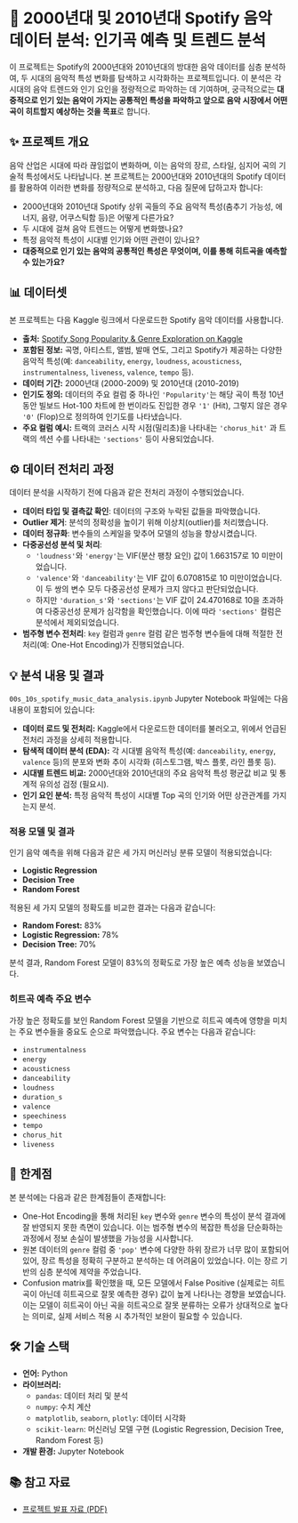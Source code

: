 # 🎵 2000년대 및 2010년대 Spotify 음악 데이터 분석: 인기곡 예측 및 트렌드 분석

이 프로젝트는 Spotify의 2000년대와 2010년대의 방대한 음악 데이터를 심층 분석하여, 두 시대의 음악적 특성 변화를 탐색하고 시각화하는 프로젝트입니다. 이 분석은 각 시대의 음악 트렌드와 인기 요인을 정량적으로 파악하는 데 기여하며, 궁극적으로는 **대중적으로 인기 있는 음악이 가지는 공통적인 특성을 파악하고 앞으로 음악 시장에서 어떤 곡이 히트할지 예상하는 것을 목표**로 합니다.

## ✨ 프로젝트 개요

음악 산업은 시대에 따라 끊임없이 변화하며, 이는 음악의 장르, 스타일, 심지어 곡의 기술적 특성에서도 나타납니다. 본 프로젝트는 2000년대와 2010년대의 Spotify 데이터를 활용하여 이러한 변화를 정량적으로 분석하고, 다음 질문에 답하고자 합니다:
* 2000년대와 2010년대 Spotify 상위 곡들의 주요 음악적 특성(춤추기 가능성, 에너지, 음량, 어쿠스틱함 등)은 어떻게 다른가요?
* 두 시대에 걸쳐 음악 트렌드는 어떻게 변화했나요?
* 특정 음악적 특성이 시대별 인기와 어떤 관련이 있나요?
* **대중적으로 인기 있는 음악의 공통적인 특성은 무엇이며, 이를 통해 히트곡을 예측할 수 있는가요?** 

## 📊 데이터셋

본 프로젝트는 다음 Kaggle 링크에서 다운로드한 Spotify 음악 데이터를 사용합니다.
* **출처:** [Spotify Song Popularity & Genre Exploration on Kaggle](https://www.kaggle.com/code/akiboy96/spotify-song-popularity-genre-exploration/input?scriptVersionId=51654626)
* **포함된 정보:** 곡명, 아티스트, 앨범, 발매 연도, 그리고 Spotify가 제공하는 다양한 음악적 특성(예: `danceability`, `energy`, `loudness`, `acousticness`, `instrumentalness`, `liveness`, `valence`, `tempo` 등).
* **데이터 기간:** 2000년대 (2000-2009) 및 2010년대 (2010-2019)
* **인기도 정의:** 데이터의 주요 컬럼 중 하나인 `'Popularity'`는 해당 곡이 특정 10년 동안 빌보드 Hot-100 차트에 한 번이라도 진입한 경우 `'1'` (Hit), 그렇지 않은 경우 `'0'` (Flop)으로 정의하여 인기도를 나타냈습니다.
* **주요 컬럼 예시:** 트랙의 코러스 시작 시점(밀리초)을 나타내는 `'chorus_hit'` 과 트랙의 섹션 수를 나타내는 `'sections'`  등이 사용되었습니다.

## ⚙️ 데이터 전처리 과정

데이터 분석을 시작하기 전에 다음과 같은 전처리 과정이 수행되었습니다.
* **데이터 타입 및 결측값 확인**: 데이터의 구조와 누락된 값들을 파악했습니다.
* **Outlier 제거**: 분석의 정확성을 높이기 위해 이상치(outlier)를 처리했습니다.
* **데이터 정규화**: 변수들의 스케일을 맞추어 모델의 성능을 향상시켰습니다.
* **다중공선성 분석 및 처리**:
    * `'loudness'`와 `'energy'`는 VIF(분산 팽창 요인) 값이 1.663157로 10 미만이었습니다.
    * `'valence'`와 `'danceability'`는 VIF 값이 6.070815로 10 미만이었습니다. 이 두 쌍의 변수 모두 다중공선성 문제가 크지 않다고 판단되었습니다.
    * 하지만 `'duration_s'`와 `'sections'`는 VIF 값이 24.470168로 10을 초과하여 다중공선성 문제가 심각함을 확인했습니다. 이에 따라 `'sections'` 컬럼은 분석에서 제외되었습니다.
* **범주형 변수 전처리**: `key` 컬럼과 `genre` 컬럼 같은 범주형 변수들에 대해 적절한 전처리(예: One-Hot Encoding)가 진행되었습니다.

## 💡 분석 내용 및 결과

`00s_10s_spotify_music_data_analysis.ipynb` Jupyter Notebook 파일에는 다음 내용이 포함되어 있습니다:
* **데이터 로드 및 전처리:** Kaggle에서 다운로드한 데이터를 불러오고, 위에서 언급된 전처리 과정을 상세히 적용합니다.
* **탐색적 데이터 분석 (EDA):** 각 시대별 음악적 특성(예: `danceability`, `energy`, `valence` 등)의 분포와 변화 추이 시각화 (히스토그램, 박스 플롯, 라인 플롯 등).
* **시대별 트렌드 비교:** 2000년대와 2010년대의 주요 음악적 특성 평균값 비교 및 통계적 유의성 검정 (필요시).
* **인기 요인 분석:** 특정 음악적 특성이 시대별 Top 곡의 인기와 어떤 상관관계를 가지는지 분석.

### 적용 모델 및 결과 

인기 음악 예측을 위해 다음과 같은 세 가지 머신러닝 분류 모델이 적용되었습니다:
* **Logistic Regression** 
* **Decision Tree** 
* **Random Forest** 

적용된 세 가지 모델의 정확도를 비교한 결과는 다음과 같습니다:
* **Random Forest:** 83% 
* **Logistic Regression:** 78% 
* **Decision Tree:** 70% 

분석 결과, Random Forest 모델이 83%의 정확도로 가장 높은 예측 성능을 보였습니다.

### 히트곡 예측 주요 변수 

가장 높은 정확도를 보인 Random Forest 모델을 기반으로 히트곡 예측에 영향을 미치는 주요 변수들을 중요도 순으로 파악했습니다. 주요 변수는 다음과 같습니다:
* `instrumentalness` 
* `energy` 
* `acousticness` 
* `danceability` 
* `loudness` 
* `duration_s` 
* `valence` 
* `speechiness` 
* `tempo` 
* `chorus_hit` 
* `liveness` 

## 🚧 한계점

본 분석에는 다음과 같은 한계점들이 존재합니다:
* One-Hot Encoding을 통해 처리된 `key` 변수와 `genre` 변수의 특성이 분석 결과에 잘 반영되지 못한 측면이 있습니다. 이는 범주형 변수의 복잡한 특성을 단순화하는 과정에서 정보 손실이 발생했을 가능성을 시사합니다.
* 원본 데이터의 `genre` 컬럼 중 `'pop'` 변수에 다양한 하위 장르가 너무 많이 포함되어 있어, 장르 특성을 정확히 구분하고 분석하는 데 어려움이 있었습니다. 이는 장르 기반의 심층 분석에 제약을 주었습니다.
* Confusion matrix를 확인했을 때, 모든 모델에서 False Positive (실제로는 히트곡이 아닌데 히트곡으로 잘못 예측한 경우) 값이 높게 나타나는 경향을 보였습니다. 이는 모델이 히트곡이 아닌 곡을 히트곡으로 잘못 분류하는 오류가 상대적으로 높다는 의미로, 실제 서비스 적용 시 추가적인 보완이 필요할 수 있습니다.

## 🛠️ 기술 스택

* **언어:** Python
* **라이브러리:**
    * `pandas`: 데이터 처리 및 분석
    * `numpy`: 수치 계산
    * `matplotlib`, `seaborn`, `plotly`: 데이터 시각화
    * `scikit-learn`: 머신러닝 모델 구현 (Logistic Regression, Decision Tree, Random Forest 등)
* **개발 환경:** Jupyter Notebook

## 📚 참고 자료

* [프로젝트 발표 자료 (PDF)](./docs/spotify_data_analysis.pdf)
